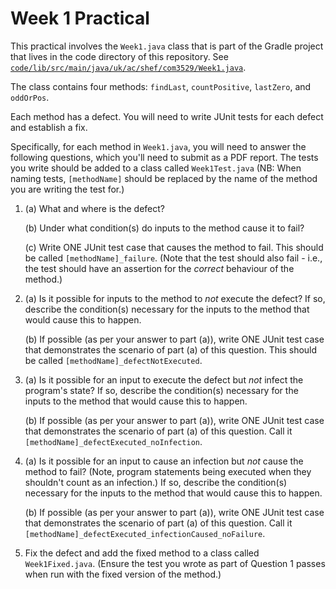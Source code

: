 # Week 1 Practical

This practical involves the `Week1.java` class that is part of the Gradle
project that lives in the code directory of this repository. See
[`code/lib/src/main/java/uk/ac/shef/com3529/Week1.java`](../code/lib/src/main/java/uk/ac/shef/com3529/Week1.java).

The class contains four methods: `findLast`, `countPositive`, `lastZero`, and
`oddOrPos`.

Each method has a defect. You will need to write JUnit tests for each defect
and establish a fix.
    
Specifically, for each method in `Week1.java`, you will need to answer the
following questions, which you'll need to submit as a PDF report. The tests you
write should be added to a class called `Week1Test.java` (NB: When naming
tests, `[methodName]` should be replaced by the name of the method you are
writing the test for.)

1. (a) What and where is the defect?

   (b) Under what condition(s) do inputs to the method cause it to fail?

   (c) Write ONE JUnit test case that causes the method to fail.
   This should be called `[methodName]_failure`. (Note that the test should also
   fail - i.e., the test should have an assertion for the _correct_ behaviour of the method.)

2. (a) Is it possible for inputs to the method to _not_ execute the defect? If so, describe
   the condition(s) necessary for the inputs to the method that would cause this to happen.

   (b) If possible (as per your answer to part (a)), write ONE JUnit test case that
   demonstrates the scenario of part (a) of this question. 
   This should be called `[methodName]_defectNotExecuted`.

3. (a) Is it possible for an input to execute the defect but _not_ infect the
   program's state? If so, describe
   the condition(s) necessary for the inputs to the method that would cause this to happen.

   (b) If possible (as per your answer to part (a)), write ONE JUnit test case that
   demonstrates the scenario of part (a) of this question. 
   Call it `[methodName]_defectExecuted_noInfection`.

4. (a) Is it possible for an input to cause an infection but _not_ cause the
   method to fail? (Note, program statements being executed when they shouldn't
   count as an infection.) If so, describe
   the condition(s) necessary for the inputs to the method that would cause this to happen.

   (b) If possible (as per your answer to part (a)), write ONE JUnit test case that
   demonstrates the scenario of part (a) of this question. 
   Call it `[methodName]_defectExecuted_infectionCaused_noFailure`. 

5. Fix the defect and add the fixed method to a class called
   `Week1Fixed.java`. (Ensure the test you wrote as part of Question 1
   passes when run with the fixed version of the method.)
